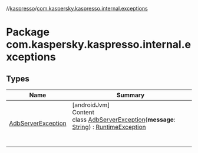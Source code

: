 //[kaspresso](../index.md)/[com.kaspersky.kaspresso.internal.exceptions](index.md)



# Package com.kaspersky.kaspresso.internal.exceptions  


## Types  
  
|  Name|  Summary| 
|---|---|
| [AdbServerException](-adb-server-exception/index.md)| [androidJvm]  <br>Content  <br>class [AdbServerException](-adb-server-exception/index.md)(**message**: [String](https://kotlinlang.org/api/latest/jvm/stdlib/kotlin/-string/index.html)) : [RuntimeException](https://developer.android.com/reference/kotlin/java/lang/RuntimeException.html)  <br><br><br>

